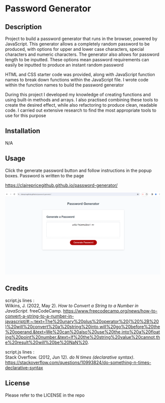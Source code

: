 # Password Generator

## Description
Project to build a password generator that runs in the browser, powered by JavaScript. This generator allows a completely random password to be produced, with options for upper and lower case characters, special characters and numeric characters. The generator also allows for password length to be inputted. These options mean password requirements can easily be inputted to produce an instant random password

HTML and CSS starter code was provided, along with JavaScript function names to break down functions within the JavaScript file. I wrote code within the function names to build the password generator

During this project I developed my knowledge of creating functions and using built-in methods and arrays. I also practised combining these tools to create the desired effect, while also refactoring to produce clean, readable code.  I carried out extensive research to find the most appropriate tools to use for this purpose


## Installation

N/A

## Usage

Click the generate password button and follow instructions in the popup boxes. Password is written to the page

https://clairepricegithub.github.io/password-generator/

![screenshot](screenshot.png)

## Credits


script.js lines : <br>
Wilkins, J. (2022, May 2). *How to Convert a String to a Number in JavaScript*. freeCodeCamp. https://www.freecodecamp.org/news/how-to-convert-a-string-to-a-number-in-javascript/#:~:text=The%20unary%20plus%20operator%20(%20%2B%20)%20will%20convert%20a%20string%20into,will%20go%20before%20the%20operand.&text=We%20can%20also%20use%20the,into%20a%20floating%20point%20number.&text=If%20the%20string%20value%20cannot,the%20result%20will%20be%20NaN%20.

script.js lines : <br>
Stack Overflow. (2012, Jun 12). *do <something> N times (declarative syntax)*. https://stackoverflow.com/questions/10993824/do-something-n-times-declarative-syntax



## License

Please refer to the LICENSE in the repo
